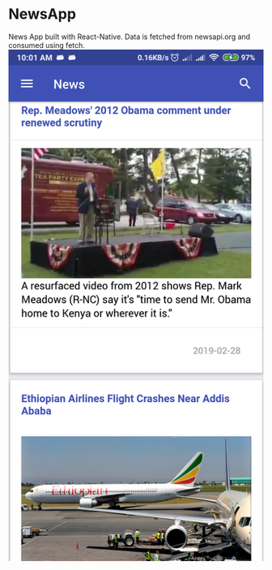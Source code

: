 # NewsApp
News App built with React-Native. Data is fetched from newsapi.org and consumed using fetch.
![ScreenShot 1](Photos/1.png?raw=false "News")
